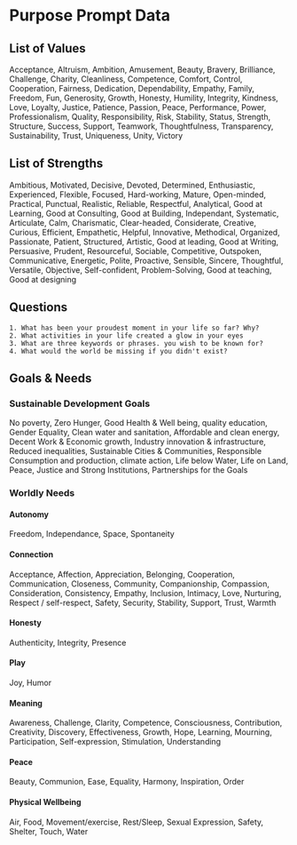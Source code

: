 # Purpose Prompt Data

## List of Values
Acceptance, Altruism, Ambition, Amusement, Beauty, Bravery, Brilliance, Challenge, Charity, Cleanliness, Competence, Comfort, Control, Cooperation, Fairness, Dedication, Dependability, Empathy, Family, Freedom, Fun, Generosity, Growth, Honesty, Humility, Integrity, Kindness, Love, Loyalty, Justice, Patience, Passion, Peace, Performance, Power, Professionalism, Quality, Responsibility, Risk, Stability, Status, Strength, Structure, Success, Support, Teamwork, Thoughtfulness, Transparency, Sustainability, Trust, Uniqueness, Unity, Victory

## List of Strengths
Ambitious, Motivated, Decisive, Devoted, Determined, Enthusiastic, Experienced, Flexible, Focused, Hard-working, Mature, Open-minded, Practical, Punctual, Realistic, Reliable, Respectful, Analytical, Good at Learning, Good at Consulting, Good at Building, Independant, Systematic, Articulate, Calm, Charismatic, Clear-headed, Considerate, Creative, Curious, Efficient, Empathetic, Helpful, Innovative, Methodical, Organized, Passionate, Patient, Structured, Artistic, Good at leading, Good at Writing, Persuasive, Prudent, Resourceful, Sociable, Competitive, Outspoken, Communicative, Energetic, Polite, Proactive, Sensible, Sincere, Thoughtful, Versatile, Objective, Self-confident, Problem-Solving, Good at teaching, Good at designing

## Questions
	1. What has been your proudest moment in your life so far? Why?
	2. What activities in your life created a glow in your eyes
	3. What are three keywords or phrases. you wish to be known for?
	4. What would the world be missing if you didn't exist?
	
## Goals & Needs

### Sustainable Development Goals
No poverty, Zero Hunger, Good Health & Well being, quality education, Gender Equality, Clean water and sanitation, Affordable and clean energy, Decent Work & Economic growth, Industry innovation & infrastructure, Reduced inequalities, Sustainable Cities & Communities, Responsible Consumption and production, climate action, Life below Water, Life on Land, Peace, Justice and Strong Institutions, Partnerships for the Goals

### Worldly Needs

#### Autonomy
Freedom, Independance, Space, Spontaneity

#### Connection
Acceptance, Affection, Appreciation, Belonging, Cooperation, Communication, Closeness, Community, Companionship, Compassion, Consideration, Consistency, Empathy, Inclusion, Intimacy, Love, Nurturing, Respect / self-respect, Safety, Security, Stability, Support, Trust, Warmth

#### Honesty
Authenticity, Integrity, Presence

#### Play
Joy, Humor

#### Meaning
Awareness, Challenge, Clarity, Competence, Consciousness, Contribution, Creativity, Discovery, Effectiveness, Growth, Hope, Learning, Mourning, Participation, Self-expression, Stimulation, Understanding

#### Peace
Beauty, Communion, Ease, Equality, Harmony, Inspiration, Order

#### Physical Wellbeing
Air, Food, Movement/exercise, Rest/Sleep, Sexual Expression, Safety, Shelter, Touch, Water